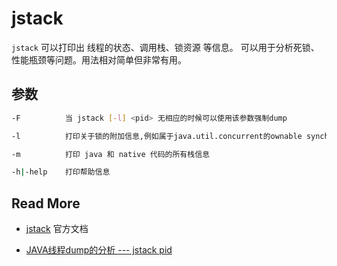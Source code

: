 # jstack

`jstack` 可以打印出 线程的状态、调用栈、锁资源 等信息。 可以用于分析死锁、性能瓶颈等问题。用法相对简单但非常有用。

## 参数

```` bash
-F          当 jstack [-l] <pid> 无相应的时候可以使用该参数强制dump

-l          打印关于锁的附加信息,例如属于java.util.concurrent的ownable synchronizers列表

-m          打印 java 和 native 代码的所有栈信息

-h|-help    打印帮助信息
````

## Read More

 - [jstack](https://docs.oracle.com/javase/8/docs/technotes/tools/windows/jstack.html) 官方文档

- [JAVA线程dump的分析 --- jstack pid](http://www.blogjava.net/jzone/articles/303979.html)




